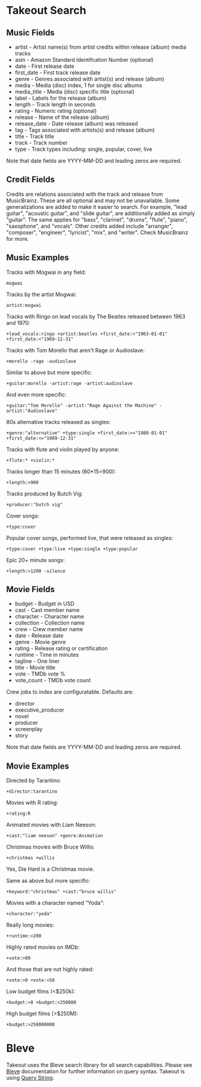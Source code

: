# Takeout Search

## Music Fields

* artist - Artist name(s) from artist credits within release (album) media tracks
* asin - Amazon Standard Identifcation Number (optional)
* date - First release date
* first_date - First track release date
* genre - Genres associated with artist(s) and release (album)
* media - Media (disc) index, 1 for single disc albums
* media_title - Media (disc) specific title (optional)
* label - Labels for the release (album)
* length - Track length in seconds
* rating - Numeric rating (optional)
* release - Name of the release (album)
* release_date - Date release (album) was released
* tag - Tags associated with artists(s) and release (album)
* title - Track title
* track - Track number
* type - Track types including: single, popular, cover, live

Note that date fields are YYYY-MM-DD and leading zeros are required.

## Credit Fields

Credits are relations associated with the track and release from
MusicBrainz. These are all optional and may not be unavailable. Some
generalizations are added to make it easier to search. For example, "lead
guitar", "acoustic guitar", and "slide guitar", are additionally added as
simply "guitar". The same applies for "bass", "clarinet", "drums", "flute",
"piano", "saxophone", and "vocals".  Other credits added include "arranger",
"composer", "engineer", "lyricist", "mix", and "writer". Check MusicBrainz for
more.

## Music Examples

Tracks with Mogwai in any field:

	mogwai

Tracks by the artist Mogwai:

	artist:mogwai

Tracks with Ringo on lead vocals by The Beatles released between 1963 and 1970:

    +lead_vocals:ringo +artist:beatles +first_date:>"1963-01-01" +first_date:<"1969-12-31"

Tracks with Tom Morello that aren't Rage or Audioslave:

	+morello -rage -audioslave

Similar to above but more specific:

	+guitar:morello -artist:rage -artist:audioslave

And even more specific:

	+guitar:"Tom Morello" -artist:"Rage Against the Machine" -artist:"Audioslave"

80s alternative tracks released as singles:

	+genre:"alternative" +type:single +first_date:>="1980-01-01" +first_date:<="1989-12-31"

Tracks with flute and violin played by anyone:

	+flute:* +violin:*

Tracks longer than 15 minutes (60*15=900):

	+length:>900

Tracks produced by Butch Vig:

	+producer:"butch vig"

Cover songs:

	+type:cover

Popular cover songs, performed live, that were released as singles:

	+type:cover +type:live +type:single +type:popular

Epic 20+ minute songs:

	+length:>1200 -silence

## Movie Fields

* budget - Budget in USD
* cast - Cast member name
* character - Character name
* collection - Collection name
* crew - Crew member name
* date - Release date
* genre - Movie genre
* rating - Release rating or certification
* runtime - Time in minutes
* tagline - One liner
* title - Movie title
* vote - TMDb vote %
* vote_count - TMDb vote count

Crew jobs to index are configuratable. Defaults are:

* director
* executive_producer
* novel
* producer
* screenplay
* story

Note that date fields are YYYY-MM-DD and leading zeros are required.

## Movie Examples

Directed by Tarantino:

	+director:tarantino

Movies with R rating:

	+rating:R

Animated movies with Liam Neeson:

	+cast:"liam neeson" +genre:Animation

Christmas movies with Bruce Willis:

	+christmas +willis

Yes, Die Hard is a Christmas movie.

Same as above but more specific:

    +keyword:"christmas" +cast:"bruce willis"

Movies with a character named "Yoda":

    +character:"yoda"

Really long movies:

    +runtime:>200

Highly rated movies on IMDb:

    +vote:>80

And those that are not highly rated:

	+vote:>0 +vote:<50

Low budget films (<$250k):

	+budget:>0 +budget:<250000

High budget films (>$250M):

    +budget:>250000000

# Bleve

Takeout uses the Bleve search library for all search capabilities.  Please see
[Bleve](https://blevesearch.com/) documentation for further information on
query syntax. Takeout is using [Query String](https://blevesearch.com/docs/Query-String-Query/).
